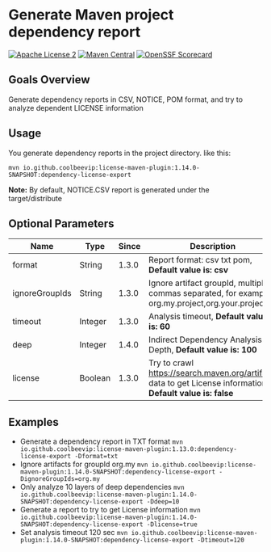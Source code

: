 # Generate Maven project dependency report
[![Apache License 2](https://img.shields.io/badge/license-ASF2-blue.svg)](https://www.apache.org/licenses/LICENSE-2.0.txt)
[![Maven Central](https://maven-badges.herokuapp.com/maven-central/io.github.coolbeevip/license-maven-plugin/badge.svg)](https://maven-badges.herokuapp.com/maven-central/io.github.coolbeevip/license-maven-plugin/)
[![OpenSSF Scorecard](https://api.securityscorecards.dev/projects/github.com/coolbeevip/license-maven-plugin/badge)](https://api.securityscorecards.dev/projects/github.com/coolbeevip/license-maven-plugin)

## Goals Overview

Generate dependency reports in CSV, NOTICE, POM format, and try to analyze dependent LICENSE information

## Usage

You generate dependency reports in the project directory. like this:

```shell
mvn io.github.coolbeevip:license-maven-plugin:1.14.0-SNAPSHOT:dependency-license-export
```

**Note:** By default, NOTICE.CSV report is generated under the target/distribute

## Optional Parameters

| Name           | Type    | Since | Description                                                                                                  |
|----------------|---------|-------|--------------------------------------------------------------------------------------------------------------|
| format         | String  | 1.3.0 | Report format: csv txt pom, **Default value is: csv**                                                        |
| ignoreGroupIds | String  | 1.3.0 | Ignore artifact groupId, multiple commas separated, for example: org.my.project,org.your.project             |
| timeout        | Integer | 1.3.0 | Analysis timeout, **Default value is: 60**                                                                   |
| deep           | Integer | 1.4.0 | Indirect Dependency Analysis Depth, **Default value is: 100**                                                |
| license        | Boolean | 1.3.0 | Try to crawl https://search.maven.org/artifact/ data to get License information, **Default value is: false** |


## Examples

* Generate a dependency report in TXT format `mvn io.github.coolbeevip:license-maven-plugin:1.13.0:dependency-license-export -Dformat=txt`
* Ignore artifacts for groupId org.my `mvn io.github.coolbeevip:license-maven-plugin:1.14.0-SNAPSHOT:dependency-license-export -DignoreGroupIds=org.my`
* Only analyze 10 layers of deep dependencies `mvn io.github.coolbeevip:license-maven-plugin:1.14.0-SNAPSHOT:dependency-license-export -Ddeep=10`
* Generate a report to try to get License information `mvn io.github.coolbeevip:license-maven-plugin:1.14.0-SNAPSHOT:dependency-license-export -Dlicense=true`
* Set analysis timeout 120 sec `mvn io.github.coolbeevip:license-maven-plugin:1.14.0-SNAPSHOT:dependency-license-export -Dtimeout=120`

